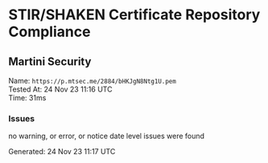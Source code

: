 # STIR/SHAKEN Certificate Repository Compliance

## Martini Security

Name: `https://p.mtsec.me/2884/bHKJgN8Ntg1U.pem`\
Tested At: 24 Nov 23 11:16 UTC\
Time: 31ms

### Issues

no warning, or error, or notice date level issues were found

Generated: 24 Nov 23 11:17 UTC